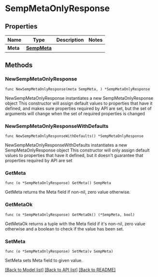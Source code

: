# SempMetaOnlyResponse

## Properties

Name | Type | Description | Notes
------------ | ------------- | ------------- | -------------
**Meta** | [**SempMeta**](SempMeta.md) |  | 

## Methods

### NewSempMetaOnlyResponse

`func NewSempMetaOnlyResponse(meta SempMeta, ) *SempMetaOnlyResponse`

NewSempMetaOnlyResponse instantiates a new SempMetaOnlyResponse object
This constructor will assign default values to properties that have it defined,
and makes sure properties required by API are set, but the set of arguments
will change when the set of required properties is changed

### NewSempMetaOnlyResponseWithDefaults

`func NewSempMetaOnlyResponseWithDefaults() *SempMetaOnlyResponse`

NewSempMetaOnlyResponseWithDefaults instantiates a new SempMetaOnlyResponse object
This constructor will only assign default values to properties that have it defined,
but it doesn't guarantee that properties required by API are set

### GetMeta

`func (o *SempMetaOnlyResponse) GetMeta() SempMeta`

GetMeta returns the Meta field if non-nil, zero value otherwise.

### GetMetaOk

`func (o *SempMetaOnlyResponse) GetMetaOk() (*SempMeta, bool)`

GetMetaOk returns a tuple with the Meta field if it's non-nil, zero value otherwise
and a boolean to check if the value has been set.

### SetMeta

`func (o *SempMetaOnlyResponse) SetMeta(v SempMeta)`

SetMeta sets Meta field to given value.



[[Back to Model list]](../README.md#documentation-for-models) [[Back to API list]](../README.md#documentation-for-api-endpoints) [[Back to README]](../README.md)


